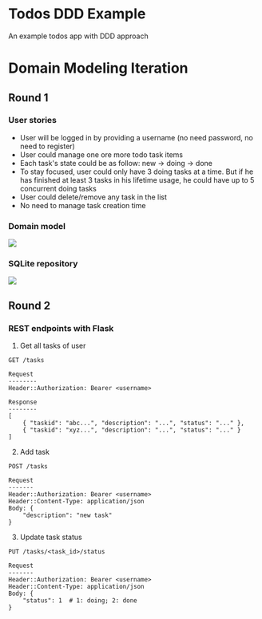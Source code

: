 # Todos DDD Example
An example todos app with DDD approach

# Domain Modeling Iteration

## Round 1

### User stories
- User will be logged in by providing a username (no need password, no need to register)
- User could manage one ore more todo task items
- Each task's state could be as follow: new -> doing -> done
- To stay focused, user could only have 3 doing tasks at a time. But if he has finished at least 3 tasks in his lifetime usage, he could have up to 5 concurrent doing tasks
- User could delete/remove any task in the list
- No need to manage task creation time

### Domain model
![](https://www.plantuml.com/plantuml/img/VP7DQm8n4CNl-Ik6FIcqYxqMAPRsua4fs9vbJ4Otc9r8CelQZ_-zIVgrKZ6tUVFUuvTa4WM3TArJAcujxp1W2zfXZFSYmQuweQdslB2l1AEU9JPe_Dxo1jRe8YbLCl0IAS2RWdGMAPxMNL8OMohQb0N42xgbyMcv58pRVmkcB_tZf_GvJQUbrlGdGr7tvtGbeHotB1JMgAbKp91nGosnF7bdzV6xSkMz0tJEx-TqaCVCbTs333xyWvZXuS6pxa8WriTVsqbLkKKJA3RUcHmjpr7TL70DrQYkkIeWjz0Mb0XtQf0jLqKUmhYkpv8gTPP__9xy5xcKcX2RzBkV)

### SQLite repository
![](https://www.plantuml.com/plantuml/img/TS-n2i9030RWFK-HkT0-W9JIoSN5GHyWU56FzbAvf8YqlhkzKpi8Rk7d8t_Igb6qCVG0sdcvKQI0UYKttBrSy4ozCW2BUNlWKJdY18W5Ziie57Y3QZ79kjxlcWQUApwGTX_itIz3BCj_UxPlKA1ZFNtp72otsYfJLJvedgjgc78Vj2mkFVC2)

## Round 2

### REST endpoints with Flask

1. Get all tasks of user
```
GET /tasks

Request
--------
Header::Authorization: Bearer <username>

Response
--------
[
    { "taskid": "abc...", "description": "...", "status": "..." },
    { "taskid": "xyz...", "description": "...", "status": "..." }
]

```

2. Add task
```
POST /tasks

Request
-------
Header::Authorization: Bearer <username>
Header::Content-Type: application/json
Body: {
    "description": "new task"
}
```

3. Update task status
```
PUT /tasks/<task_id>/status

Request
-------
Header::Authorization: Bearer <username>
Header::Content-Type: application/json
Body: {
    "status": 1  # 1: doing; 2: done
}
```
